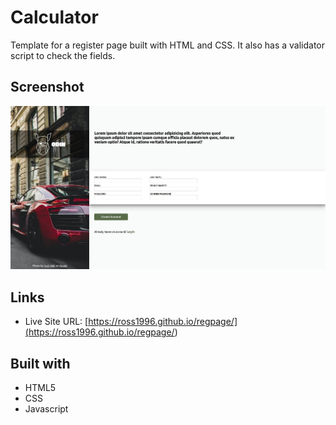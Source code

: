 # Calculator
Template for a register page built with HTML and CSS. It also has a validator script to check the fields.

## Screenshot

![](./screenshot.jpeg)

## Links

- Live Site URL: [https://ross1996.github.io/regpage/](<https://ross1996.github.io/regpage/>)
## Built with

- HTML5
- CSS
- Javascript